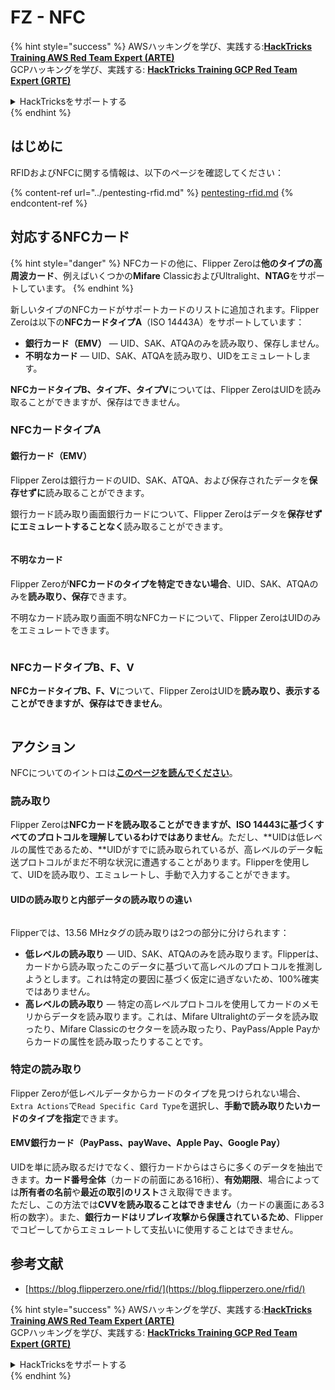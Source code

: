 # FZ - NFC

{% hint style="success" %}
AWSハッキングを学び、実践する:<img src="/.gitbook/assets/arte.png" alt="" data-size="line">[**HackTricks Training AWS Red Team Expert (ARTE)**](https://training.hacktricks.xyz/courses/arte)<img src="/.gitbook/assets/arte.png" alt="" data-size="line">\
GCPハッキングを学び、実践する: <img src="/.gitbook/assets/grte.png" alt="" data-size="line">[**HackTricks Training GCP Red Team Expert (GRTE)**<img src="/.gitbook/assets/grte.png" alt="" data-size="line">](https://training.hacktricks.xyz/courses/grte)

<details>

<summary>HackTricksをサポートする</summary>

* [**サブスクリプションプラン**](https://github.com/sponsors/carlospolop)を確認してください！
* **💬 [**Discordグループ**](https://discord.gg/hRep4RUj7f)または[**Telegramグループ**](https://t.me/peass)に参加するか、**Twitter** 🐦 [**@hacktricks\_live**](https://twitter.com/hacktricks\_live)**をフォローしてください。**
* **[**HackTricks**](https://github.com/carlospolop/hacktricks)および[**HackTricks Cloud**](https://github.com/carlospolop/hacktricks-cloud)のGitHubリポジトリにPRを提出してハッキングトリックを共有してください。**

</details>
{% endhint %}

## はじめに <a href="#id-9wrzi" id="id-9wrzi"></a>

RFIDおよびNFCに関する情報は、以下のページを確認してください：

{% content-ref url="../pentesting-rfid.md" %}
[pentesting-rfid.md](../pentesting-rfid.md)
{% endcontent-ref %}

## 対応するNFCカード <a href="#id-9wrzi" id="id-9wrzi"></a>

{% hint style="danger" %}
NFCカードの他に、Flipper Zeroは**他のタイプの高周波カード**、例えばいくつかの**Mifare** ClassicおよびUltralight、**NTAG**をサポートしています。
{% endhint %}

新しいタイプのNFCカードがサポートカードのリストに追加されます。Flipper Zeroは以下の**NFCカードタイプA**（ISO 14443A）をサポートしています：

* ﻿**銀行カード（EMV）** — UID、SAK、ATQAのみを読み取り、保存しません。
* ﻿**不明なカード** — UID、SAK、ATQAを読み取り、UIDをエミュレートします。

**NFCカードタイプB、タイプF、タイプV**については、Flipper ZeroはUIDを読み取ることができますが、保存はできません。

### NFCカードタイプA <a href="#uvusf" id="uvusf"></a>

#### 銀行カード（EMV） <a href="#kzmrp" id="kzmrp"></a>

Flipper Zeroは銀行カードのUID、SAK、ATQA、および保存されたデータを**保存せずに**読み取ることができます。

銀行カード読み取り画面銀行カードについて、Flipper Zeroはデータを**保存せずにエミュレートすることなく**読み取ることができます。

<figure><img src="https://cdn.flipperzero.one/Monosnap_Miro_2022-08-17_12-26-31.png?auto=format&#x26;ixlib=react-9.1.1&#x26;h=916&#x26;w=2662" alt=""><figcaption></figcaption></figure>

#### 不明なカード <a href="#id-37eo8" id="id-37eo8"></a>

Flipper Zeroが**NFCカードのタイプを特定できない場合**、UID、SAK、ATQAのみを**読み取り、保存**できます。

不明なカード読み取り画面不明なNFCカードについて、Flipper ZeroはUIDのみをエミュレートできます。

<figure><img src="https://cdn.flipperzero.one/Monosnap_Miro_2022-08-17_12-27-53.png?auto=format&#x26;ixlib=react-9.1.1&#x26;h=932&#x26;w=2634" alt=""><figcaption></figcaption></figure>

### NFCカードタイプB、F、V <a href="#wyg51" id="wyg51"></a>

**NFCカードタイプB、F、V**について、Flipper ZeroはUIDを**読み取り、表示することができますが、保存はできません**。

<figure><img src="https://archbee.imgix.net/3StCFqarJkJQZV-7N79yY/zBU55Fyj50TFO4U7S-OXH_screenshot-2022-08-12-at-182540.png?auto=format&#x26;ixlib=react-9.1.1&#x26;h=1080&#x26;w=2704" alt=""><figcaption></figcaption></figure>

## アクション

NFCについてのイントロは[**このページを読んでください**](../pentesting-rfid.md#high-frequency-rfid-tags-13.56-mhz)。

### 読み取り

Flipper Zeroは**NFCカードを読み取ることができますが、ISO 14443に基づくすべてのプロトコルを理解しているわけではありません**。ただし、**UIDは低レベルの属性であるため、**UIDがすでに読み取られているが、高レベルのデータ転送プロトコルがまだ不明な状況に遭遇することがあります。Flipperを使用して、UIDを読み取り、エミュレートし、手動で入力することができます。

#### UIDの読み取りと内部データの読み取りの違い <a href="#reading-the-uid-vs-reading-the-data-inside" id="reading-the-uid-vs-reading-the-data-inside"></a>

<figure><img src="../../../.gitbook/assets/image (217).png" alt=""><figcaption></figcaption></figure>

Flipperでは、13.56 MHzタグの読み取りは2つの部分に分けられます：

* **低レベルの読み取り** — UID、SAK、ATQAのみを読み取ります。Flipperは、カードから読み取ったこのデータに基づいて高レベルのプロトコルを推測しようとします。これは特定の要因に基づく仮定に過ぎないため、100%確実ではありません。
* **高レベルの読み取り** — 特定の高レベルプロトコルを使用してカードのメモリからデータを読み取ります。これは、Mifare Ultralightのデータを読み取ったり、Mifare Classicのセクターを読み取ったり、PayPass/Apple Payからカードの属性を読み取ったりすることです。

### 特定の読み取り

Flipper Zeroが低レベルデータからカードのタイプを見つけられない場合、`Extra Actions`で`Read Specific Card Type`を選択し、**手動で読み取りたいカードのタイプを指定**できます。

#### EMV銀行カード（PayPass、payWave、Apple Pay、Google Pay） <a href="#emv-bank-cards-paypass-paywave-apple-pay-google-pay" id="emv-bank-cards-paypass-paywave-apple-pay-google-pay"></a>

UIDを単に読み取るだけでなく、銀行カードからはさらに多くのデータを抽出できます。**カード番号全体**（カードの前面にある16桁）、**有効期限**、場合によっては**所有者の名前**や**最近の取引のリスト**さえ取得できます。\
ただし、この方法では**CVVを読み取ることはできません**（カードの裏面にある3桁の数字）。また、**銀行カードはリプレイ攻撃から保護されているため**、Flipperでコピーしてからエミュレートして支払いに使用することはできません。

## 参考文献

* [https://blog.flipperzero.one/rfid/](https://blog.flipperzero.one/rfid/)

{% hint style="success" %}
AWSハッキングを学び、実践する:<img src="/.gitbook/assets/arte.png" alt="" data-size="line">[**HackTricks Training AWS Red Team Expert (ARTE)**](https://training.hacktricks.xyz/courses/arte)<img src="/.gitbook/assets/arte.png" alt="" data-size="line">\
GCPハッキングを学び、実践する: <img src="/.gitbook/assets/grte.png" alt="" data-size="line">[**HackTricks Training GCP Red Team Expert (GRTE)**<img src="/.gitbook/assets/grte.png" alt="" data-size="line">](https://training.hacktricks.xyz/courses/grte)

<details>

<summary>HackTricksをサポートする</summary>

* [**サブスクリプションプラン**](https://github.com/sponsors/carlospolop)を確認してください！
* **💬 [**Discordグループ**](https://discord.gg/hRep4RUj7f)または[**Telegramグループ**](https://t.me/peass)に参加するか、**Twitter** 🐦 [**@hacktricks\_live**](https://twitter.com/hacktricks\_live)**をフォローしてください。**
* **[**HackTricks**](https://github.com/carlospolop/hacktricks)および[**HackTricks Cloud**](https://github.com/carlospolop/hacktricks-cloud)のGitHubリポジトリにPRを提出してハッキングトリックを共有してください。**

</details>
{% endhint %}
